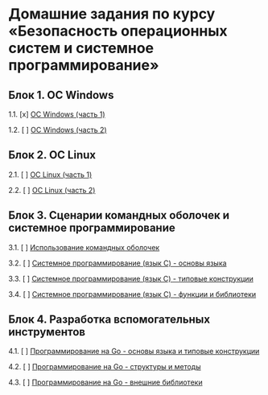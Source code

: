 # Домашние задания по курсу «Безопасность операционных систем и системное программирование»

## Блок 1. ОС Windows

1.1. [x] [ОС Windows (часть 1)](01_win)

1.2. [ ] [ОС Windows (часть 2)](02_win)

## Блок 2. ОС Linux

2.1. [ ] [ОС Linux (часть 1)](03_nix)

2.2. [ ] [ОС Linux (часть 2)](04_nix)

## Блок 3. Сценарии командных оболочек и системное программирование

3.1. [ ] [Использование командных оболочек](05_shell)

3.2. [ ] [Системное программирование (язык C) - основы языка](06_c)

3.3. [ ] [Системное программирование (язык C) - типовые конструкции](07_c)

3.4. [ ] [Системное программирование (язык C) - функции и библиотеки](08_c)

## Блок 4. Разработка вспомогательных инструментов

4.1. [ ] [Программирование на Go - основы языка и типовые конструкции](09_go)

4.2. [ ] [Программирование на Go - структуры и методы](10_go)

4.3. [ ] [Программирование на Go - внешние библиотеки](11_go)


